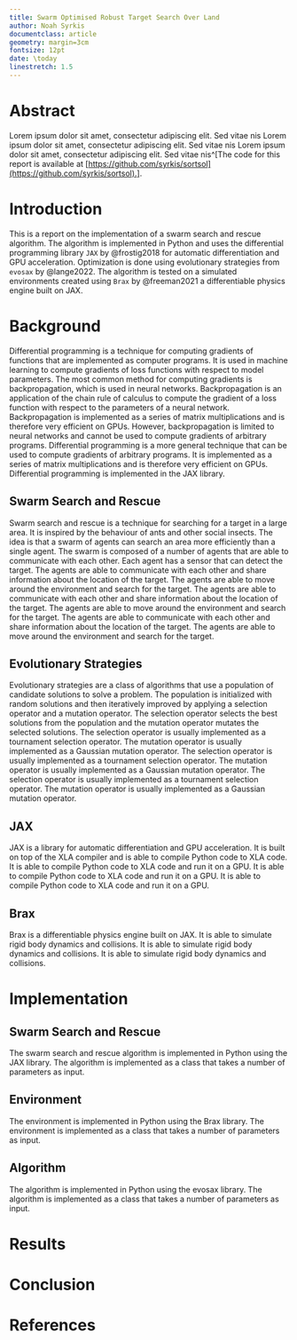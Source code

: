 ```yaml
---
title: Swarm Optimised Robust Target Search Over Land
author: Noah Syrkis
documentclass: article
geometry: margin=3cm
fontsize: 12pt
date: \today
linestretch: 1.5
---
```


# Abstract

Lorem ipsum dolor sit amet, consectetur adipiscing elit. Sed vitae nis
Lorem ipsum dolor sit amet, consectetur adipiscing elit. Sed vitae nis
Lorem ipsum dolor sit amet, consectetur adipiscing elit. Sed vitae nis^[The code for this report is available at
[https://github.com/syrkis/sortsol](https://github.com/syrkis/sortsol).].



# Introduction

This is a report on the implementation of a swarm search and rescue algorithm.
The algorithm is implemented in Python and uses the differential programming library `JAX` by @frostig2018 for automatic differentiation and GPU acceleration. Optimization is done using evolutionary strategies from `evosax` by @lange2022.
The algorithm is tested on a simulated environments created using `Brax` by @freeman2021
a differentiable physics engine built on JAX.

# Background

Differential programming is a technique for computing gradients of functions that are implemented as computer programs.
It is used in machine learning to compute gradients of loss functions with respect to model parameters.
The most common method for computing gradients is backpropagation, which is used in neural networks.
Backpropagation is an application of the chain rule of calculus to compute the gradient of a loss function with respect to the parameters of a neural network.
Backpropagation is implemented as a series of matrix multiplications and is therefore very efficient on GPUs.
However, backpropagation is limited to neural networks and cannot be used to compute gradients of arbitrary programs.
Differential programming is a more general technique that can be used to compute gradients of arbitrary programs.
It is implemented as a series of matrix multiplications and is therefore very efficient on GPUs.
Differential programming is implemented in the JAX library.

## Swarm Search and Rescue

Swarm search and rescue is a technique for searching for a target in a large area.
It is inspired by the behaviour of ants and other social insects.
The idea is that a swarm of agents can search an area more efficiently than a single agent.
The swarm is composed of a number of agents that are able to communicate with each other.
Each agent has a sensor that can detect the target.
The agents are able to communicate with each other and share information about the location of the target.
The agents are able to move around the environment and search for the target.
The agents are able to communicate with each other and share information about the location of the target.
The agents are able to move around the environment and search for the target.
The agents are able to communicate with each other and share information about the location of the target.
The agents are able to move around the environment and search for the target.

## Evolutionary Strategies

Evolutionary strategies are a class of algorithms that use a population of candidate solutions to solve a problem.
The population is initialized with random solutions and then iteratively improved by applying a selection operator and a mutation operator.
The selection operator selects the best solutions from the population and the mutation operator mutates the selected solutions.
The selection operator is usually implemented as a tournament selection operator.
The mutation operator is usually implemented as a Gaussian mutation operator.
The selection operator is usually implemented as a tournament selection operator.
The mutation operator is usually implemented as a Gaussian mutation operator.
The selection operator is usually implemented as a tournament selection operator.
The mutation operator is usually implemented as a Gaussian mutation operator.

## JAX

JAX is a library for automatic differentiation and GPU acceleration.
It is built on top of the XLA compiler and is able to compile Python code to XLA code.
It is able to compile Python code to XLA code and run it on a GPU.
It is able to compile Python code to XLA code and run it on a GPU.
It is able to compile Python code to XLA code and run it on a GPU.


## Brax

Brax is a differentiable physics engine built on JAX.
It is able to simulate rigid body dynamics and collisions.
It is able to simulate rigid body dynamics and collisions.
It is able to simulate rigid body dynamics and collisions.


# Implementation

## Swarm Search and Rescue

The swarm search and rescue algorithm is implemented in Python using the JAX library.
The algorithm is implemented as a class that takes a number of parameters as input.

## Environment

The environment is implemented in Python using the Brax library.
The environment is implemented as a class that takes a number of parameters as input.

## Algorithm

The algorithm is implemented in Python using the evosax library.
The algorithm is implemented as a class that takes a number of parameters as input.

# Results

# Conclusion

# References

<div id="refs"></div>
